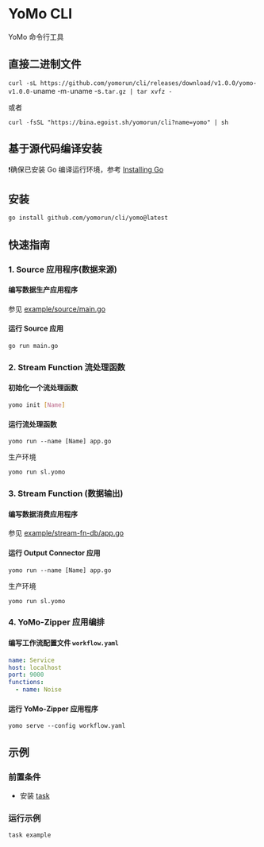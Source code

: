 # YoMo CLI

YoMo 命令行工具

## 直接二进制文件

`curl -sL https://github.com/yomorun/cli/releases/download/v1.0.0/yomo-v1.0.0-`uname -m`-`uname -s`.tar.gz | tar xvfz -`

或者

`curl -fsSL "https://bina.egoist.sh/yomorun/cli?name=yomo" | sh`

## 基于源代码编译安装

❗️确保已安装 Go 编译运行环境，参考 [Installing Go](https://golang.org/doc/install)

## 安装
```sh
go install github.com/yomorun/cli/yomo@latest
```

## 快速指南

### 1. Source 应用程序(数据来源)
#### 编写数据生产应用程序
参见 [example/source/main.go](https://github.com/yomorun/cli/blob/main/example/source/main.go)

#### 运行 Source 应用

```
go run main.go
```

### 2. Stream Function 流处理函数
#### 初始化一个流处理函数 

```sh
yomo init [Name]
```

#### 运行流处理函数

```shell
yomo run --name [Name] app.go
```
生产环境
```shell
yomo run sl.yomo
```

### 3. Stream Function (数据输出)
#### 编写数据消费应用程序
参见 [example/stream-fn-db/app.go](https://github.com/yomorun/cli/blob/main/example/stream-fn-db/app.go)

#### 运行 Output Connector 应用

```shell
yomo run --name [Name] app.go
```
生产环境
```shell
yomo run sl.yomo
```

### 4. YoMo-Zipper 应用编排
#### 编写工作流配置文件 `workflow.yaml`

```yaml
name: Service
host: localhost
port: 9000
functions:
  - name: Noise
```

#### 运行 YoMo-Zipper 应用程序

```shell
yomo serve --config workflow.yaml
```

## 示例

### 前置条件
- 安装 [task](https://taskfile.dev/#/installation)

### 运行示例

```shell
task example
```

